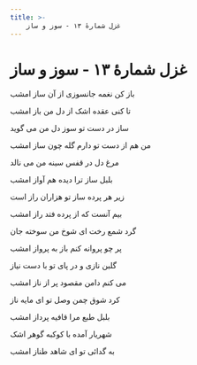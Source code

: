 ```yaml
---
title: >-
    غزل شمارهٔ ۱۳ - سوز و ساز
---
```

# غزل شمارهٔ ۱۳ - سوز و ساز

<div class="b" id="bn1"><div class="m1"><p>باز کن نغمه جانسوزی از آن ساز امشب</p></div>
<div class="m2"><p>تا کنی عقده اشک از دل من باز امشب</p></div></div>
<div class="b" id="bn2"><div class="m1"><p>ساز در دست تو سوز دل من می گوید</p></div>
<div class="m2"><p>من هم از دست تو دارم گله چون ساز امشب</p></div></div>
<div class="b" id="bn3"><div class="m1"><p>مرغ دل در قفس سینه من می نالد</p></div>
<div class="m2"><p>بلبل ساز ترا دیده هم آواز امشب</p></div></div>
<div class="b" id="bn4"><div class="m1"><p>زیر هر پرده ساز تو هزاران راز است</p></div>
<div class="m2"><p>بیم آنست که از پرده فتد راز امشب</p></div></div>
<div class="b" id="bn5"><div class="m1"><p>گرد شمع رخت ای شوخ من سوخته جان</p></div>
<div class="m2"><p>پر چو پروانه کنم باز به پرواز امشب</p></div></div>
<div class="b" id="bn6"><div class="m1"><p>گلبن نازی و در پای تو با دست نیاز</p></div>
<div class="m2"><p>می کنم دامن مقصود پر از ناز امشب</p></div></div>
<div class="b" id="bn7"><div class="m1"><p>کرد شوق چمن وصل تو ای مایه ناز</p></div>
<div class="m2"><p>بلبل طبع مرا قافیه پرداز امشب</p></div></div>
<div class="b" id="bn8"><div class="m1"><p>شهریار آمده با کوکبه گوهر اشک</p></div>
<div class="m2"><p>به گدائی تو ای شاهد طناز امشب</p></div></div>
